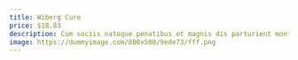 ```yaml
---
title: Wiberg Cure
price: $18.83
description: Cum sociis natoque penatibus et magnis dis parturient montes, nascetur ridiculus mus. Vivamus vestibulum sagittis sapien. Cum sociis natoque penatibus et magnis dis parturient montes, nascetur ridiculus mus.
image: https://dummyimage.com/800x500/9ede73/fff.png
---
```

